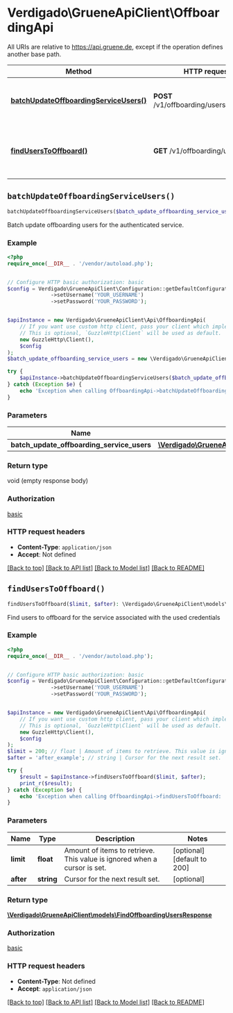 # Verdigado\GrueneApiClient\OffboardingApi

All URIs are relative to https://api.gruene.de, except if the operation defines another base path.

| Method | HTTP request | Description |
| ------------- | ------------- | ------------- |
| [**batchUpdateOffboardingServiceUsers()**](OffboardingApi.md#batchUpdateOffboardingServiceUsers) | **POST** /v1/offboarding/users/self/batch | Batch update offboarding users for the authenticated service. |
| [**findUsersToOffboard()**](OffboardingApi.md#findUsersToOffboard) | **GET** /v1/offboarding/users/self | Find users to offboard for the service associated with the used credentials |


## `batchUpdateOffboardingServiceUsers()`

```php
batchUpdateOffboardingServiceUsers($batch_update_offboarding_service_users)
```

Batch update offboarding users for the authenticated service.

### Example

```php
<?php
require_once(__DIR__ . '/vendor/autoload.php');


// Configure HTTP basic authorization: basic
$config = Verdigado\GrueneApiClient\Configuration::getDefaultConfiguration()
              ->setUsername('YOUR_USERNAME')
              ->setPassword('YOUR_PASSWORD');


$apiInstance = new Verdigado\GrueneApiClient\Api\OffboardingApi(
    // If you want use custom http client, pass your client which implements `GuzzleHttp\ClientInterface`.
    // This is optional, `GuzzleHttp\Client` will be used as default.
    new GuzzleHttp\Client(),
    $config
);
$batch_update_offboarding_service_users = new \Verdigado\GrueneApiClient\models\BatchUpdateOffboardingServiceUsers(); // \Verdigado\GrueneApiClient\models\BatchUpdateOffboardingServiceUsers

try {
    $apiInstance->batchUpdateOffboardingServiceUsers($batch_update_offboarding_service_users);
} catch (Exception $e) {
    echo 'Exception when calling OffboardingApi->batchUpdateOffboardingServiceUsers: ', $e->getMessage(), PHP_EOL;
}
```

### Parameters

| Name | Type | Description  | Notes |
| ------------- | ------------- | ------------- | ------------- |
| **batch_update_offboarding_service_users** | [**\Verdigado\GrueneApiClient\models\BatchUpdateOffboardingServiceUsers**](../Model/BatchUpdateOffboardingServiceUsers.md)|  | |

### Return type

void (empty response body)

### Authorization

[basic](../../README.md#basic)

### HTTP request headers

- **Content-Type**: `application/json`
- **Accept**: Not defined

[[Back to top]](#) [[Back to API list]](../../README.md#endpoints)
[[Back to Model list]](../../README.md#models)
[[Back to README]](../../README.md)

## `findUsersToOffboard()`

```php
findUsersToOffboard($limit, $after): \Verdigado\GrueneApiClient\models\FindOffboardingUsersResponse
```

Find users to offboard for the service associated with the used credentials

### Example

```php
<?php
require_once(__DIR__ . '/vendor/autoload.php');


// Configure HTTP basic authorization: basic
$config = Verdigado\GrueneApiClient\Configuration::getDefaultConfiguration()
              ->setUsername('YOUR_USERNAME')
              ->setPassword('YOUR_PASSWORD');


$apiInstance = new Verdigado\GrueneApiClient\Api\OffboardingApi(
    // If you want use custom http client, pass your client which implements `GuzzleHttp\ClientInterface`.
    // This is optional, `GuzzleHttp\Client` will be used as default.
    new GuzzleHttp\Client(),
    $config
);
$limit = 200; // float | Amount of items to retrieve. This value is ignored when a cursor is set.
$after = 'after_example'; // string | Cursor for the next result set.

try {
    $result = $apiInstance->findUsersToOffboard($limit, $after);
    print_r($result);
} catch (Exception $e) {
    echo 'Exception when calling OffboardingApi->findUsersToOffboard: ', $e->getMessage(), PHP_EOL;
}
```

### Parameters

| Name | Type | Description  | Notes |
| ------------- | ------------- | ------------- | ------------- |
| **limit** | **float**| Amount of items to retrieve. This value is ignored when a cursor is set. | [optional] [default to 200] |
| **after** | **string**| Cursor for the next result set. | [optional] |

### Return type

[**\Verdigado\GrueneApiClient\models\FindOffboardingUsersResponse**](../Model/FindOffboardingUsersResponse.md)

### Authorization

[basic](../../README.md#basic)

### HTTP request headers

- **Content-Type**: Not defined
- **Accept**: `application/json`

[[Back to top]](#) [[Back to API list]](../../README.md#endpoints)
[[Back to Model list]](../../README.md#models)
[[Back to README]](../../README.md)
